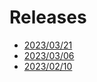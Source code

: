 # Releases

- [2023/03/21](release_2023_03_21.md)
- [2023/03/06](release_2023_03_06.md)
- [2023/02/10](release_2023_02_10.md)

